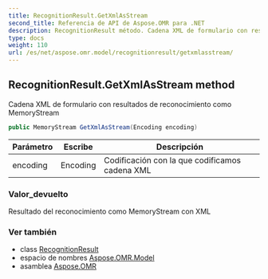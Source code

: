 ```yaml
---
title: RecognitionResult.GetXmlAsStream
second_title: Referencia de API de Aspose.OMR para .NET
description: RecognitionResult método. Cadena XML de formulario con resultados de reconocimiento como MemoryStream
type: docs
weight: 110
url: /es/net/aspose.omr.model/recognitionresult/getxmlasstream/
---
```

## RecognitionResult.GetXmlAsStream method

Cadena XML de formulario con resultados de reconocimiento como MemoryStream

```csharp
public MemoryStream GetXmlAsStream(Encoding encoding)
```

| Parámetro | Escribe | Descripción |
| --- | --- | --- |
| encoding | Encoding | Codificación con la que codificamos cadena XML |

### Valor_devuelto

Resultado del reconocimiento como MemoryStream con XML

### Ver también

* class [RecognitionResult](../)
* espacio de nombres [Aspose.OMR.Model](../../recognitionresult/)
* asamblea [Aspose.OMR](../../../)


